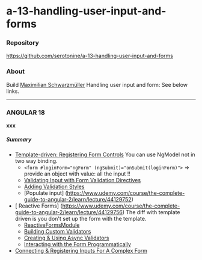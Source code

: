 # a-13-handling-user-input-and-forms 

### Repository
https://github.com/serotonine/a-13-handling-user-input-and-forms

### About
Build [Maximilian Schwarzmüller](https://www.udemy.com/user/maximilian-schwarzmuller) Handling user input and form: See below links.

***

### ANGULAR 18
**xxx**

##### Summary
- [Template-driven: Registering Form Controls](https://www.udemy.com/course/the-complete-guide-to-angular-2/learn/lecture/44129706)
  You can use NgModel not in two way binding. 
  - `<form #loginForm="ngForm" (ngSubmit)="onSubmit(loginForm)">` => provide an object with value: all the input !!
  - [Validating Input with Form Validation Directives](https://www.udemy.com/course/the-complete-guide-to-angular-2/learn/lecture/44129726)
  - [Adding Validation Styles](https://www.udemy.com/course/the-complete-guide-to-angular-2/learn/lecture/44129734)
  - [Populate input] (https://www.udemy.com/course/the-complete-guide-to-angular-2/learn/lecture/44129752)
- [ Reactive Forms] (https://www.udemy.com/course/the-complete-guide-to-angular-2/learn/lecture/44129756)
  The diff with template driven is you don't set up the form with the template.
  - [ReactiveFormsModule](https://www.udemy.com/course/the-complete-guide-to-angular-2/learn/lecture/44129762)
  - [Building Custom Validators](https://www.udemy.com/course/the-complete-guide-to-angular-2/learn/lecture/44129776)
  - [Creating & Using Async Validators](https://www.udemy.com/course/the-complete-guide-to-angular-2/learn/lecture/44129778)
  - [Interacting with the Form Programmatically](https://www.udemy.com/course/the-complete-guide-to-angular-2/learn/lecture/44129786)
- [Connecting & Registering Inputs For A Complex Form](https://www.udemy.com/course/the-complete-guide-to-angular-2/learn/lecture/44129802)